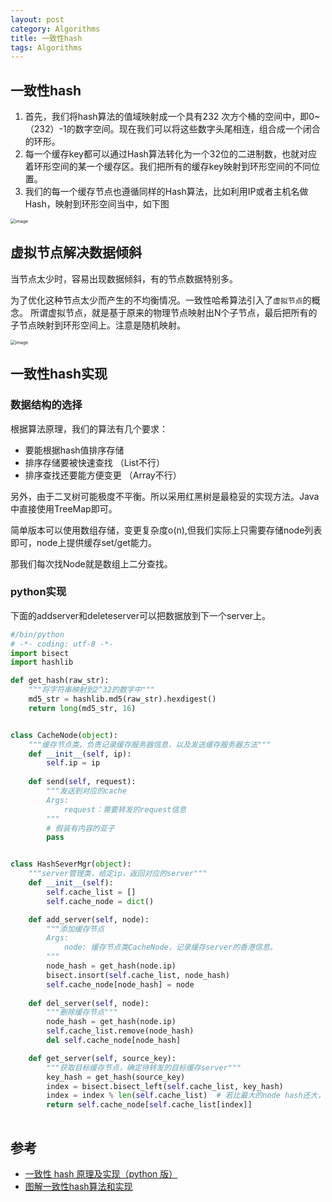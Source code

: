 ```yaml
---
layout: post
category: Algorithms
title: 一致性hash
tags: Algorithms
---
```


## 一致性hash

1. 首先，我们将hash算法的值域映射成一个具有232 次方个桶的空间中，即0~（232）-1的数字空间。现在我们可以将这些数字头尾相连，组合成一个闭合的环形。
2. 每一个缓存key都可以通过Hash算法转化为一个32位的二进制数，也就对应着环形空间的某一个缓存区。我们把所有的缓存key映射到环形空间的不同位置。
3. 我们的每一个缓存节点也遵循同样的Hash算法，比如利用IP或者主机名做Hash，映射到环形空间当中，如下图

<img src="https://cdn.jsdelivr.net/gh/mafulong/mdPic@vv3/v3/20211223220115.png" alt="image" style="zoom:50%;" />

## 虚拟节点解决数据倾斜

当节点太少时，容易出现数据倾斜，有的节点数据特别多。

为了优化这种节点太少而产生的不均衡情况。一致性哈希算法引入了`虚拟节点`的概念。
所谓虚拟节点，就是基于原来的物理节点映射出N个子节点，最后把所有的子节点映射到环形空间上。注意是随机映射。

<img src="https://aijishu.com/img/bVb2W" alt="image" style="zoom:50%;" />

## 一致性hash实现

### 数据结构的选择

根据算法原理，我们的算法有几个要求：

- 要能根据hash值排序存储
- 排序存储要被快速查找 （List不行）
- 排序查找还要能方便变更 （Array不行）

另外，由于二叉树可能极度不平衡。所以采用红黑树是最稳妥的实现方法。Java中直接使用TreeMap即可。

简单版本可以使用数组存储，变更复杂度o(n),但我们实际上只需要存储node列表即可，node上提供缓存set/get能力。



那我们每次找Node就是数组上二分查找。



### python实现

下面的addserver和deleteserver可以把数据放到下一个server上。

```python
#/bin/python 
# -*- coding: utf-8 -*-
import bisect
import hashlib

def get_hash(raw_str):
    """将字符串映射到2^32的数字中"""
    md5_str = hashlib.md5(raw_str).hexdigest()
    return long(md5_str, 16)


class CacheNode(object):
    """缓存节点类，负责记录缓存服务器信息，以及发送缓存服务器方法"""
    def __init__(self, ip):
        self.ip = ip
    
    def send(self, request):
        """发送到对应的cache
        Args:
            request：需要转发的request信息
        """
        # 假装有内容的亚子
        pass


class HashSeverMgr(object):
    """server管理类，给定ip，返回对应的server"""
    def __init__(self):
        self.cache_list = []
        self.cache_node = dict()

    def add_server(self, node):
        """添加缓存节点
        Args:
            node: 缓存节点类CacheNode，记录缓存server的香港信息。
        """
        node_hash = get_hash(node.ip)
        bisect.insort(self.cache_list, node_hash)
        self.cache_node[node_hash] = node
    
    def del_server(self, node):
        """删除缓存节点"""
        node_hash = get_hash(node.ip)
        self.cache_list.remove(node_hash)
        del self.cache_node[node_hash]

    def get_server(self, source_key):
        """获取目标缓存节点，确定待转发的目标缓存server"""
        key_hash = get_hash(source_key)
        index = bisect.bisect_left(self.cache_list, key_hash)
        index = index % len(self.cache_list)  # 若比最大的node hash还大，分发给第一个node
        return self.cache_node[self.cache_list[index]]
    

```

## 参考

- [一致性 hash 原理及实现（python 版）](https://xie.infoq.cn/article/e7182d18df48bc26eeb30b207)
- [图解一致性hash算法和实现](https://aijishu.com/a/1060000000007241)